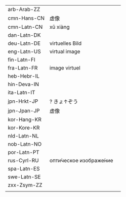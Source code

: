 | | | |
|-|-|-|
| arb-Arab-ZZ |  |  |
| cmn-Hans-CN | 虚像 |  |
| cmn-Latn-CN | xū xiàng |  |
| dan-Latn-DK |  |  |
| deu-Latn-DE | virtuelles Bild |  |
| eng-Latn-US | virtual image |  |
| fin-Latn-FI |  |  |
| fra-Latn-FR | image virtuel |  |
| heb-Hebr-IL |  |  |
| hin-Deva-IN |  |  |
| ita-Latn-IT |  |  |
| jpn-Hrkt-JP | ? きょ↑ぞう |  |
| jpn-Jpan-JP | 虚像 |  |
| kor-Hang-KR |  |  |
| kor-Kore-KR |  |  |
| nld-Latn-NL |  |  |
| nob-Latn-NO |  |  |
| por-Latn-PT |  |  |
| rus-Cyrl-RU | опти́ческое изображе́ние |  |
| spa-Latn-ES |  |  |
| swe-Latn-SE |  |  |
| zxx-Zsym-ZZ |  |  |
|  |  |  |
